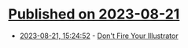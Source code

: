 # [Published on 2023-08-21](index.md)

* [2023-08-21, 15:24:52](https://lobste.rs/s/728lp8/don_t_fire_your_illustrator) - [Don't Fire Your Illustrator](https://sambleckley.com/writing/dont-fire-your-illustrator.html)
